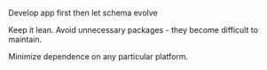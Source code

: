Develop app first then let schema evolve

Keep it lean.  Avoid unnecessary packages - they become difficult to maintain.

Minimize dependence on any particular platform.
